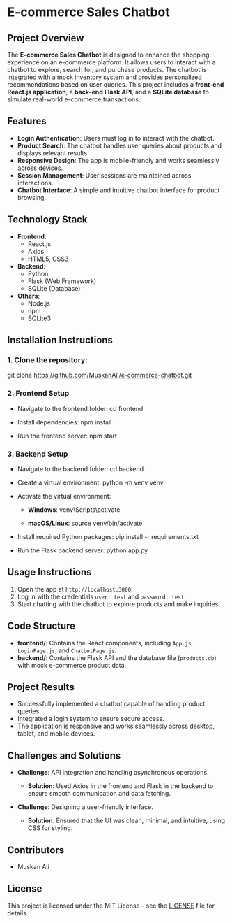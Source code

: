 # E-commerce Sales Chatbot

## Project Overview
The **E-commerce Sales Chatbot** is designed to enhance the shopping experience on an e-commerce platform. It allows users to interact with a chatbot to explore, search for, and purchase products. The chatbot is integrated with a mock inventory system and provides personalized recommendations based on user queries. This project includes a **front-end React.js application**, a **back-end Flask API**, and a **SQLite database** to simulate real-world e-commerce transactions.

## Features
- **Login Authentication**: Users must log in to interact with the chatbot.
- **Product Search**: The chatbot handles user queries about products and displays relevant results.
- **Responsive Design**: The app is mobile-friendly and works seamlessly across devices.
- **Session Management**: User sessions are maintained across interactions.
- **Chatbot Interface**: A simple and intuitive chatbot interface for product browsing.

## Technology Stack
- **Frontend**:
  - React.js
  - Axios
  - HTML5, CSS3
- **Backend**:
  - Python
  - Flask (Web Framework)
  - SQLite (Database)
- **Others**:
  - Node.js
  - npm
  - SQLite3

## Installation Instructions

### 1. Clone the repository:
git clone https://github.com/MuskanAli/e-commerce-chatbot.git

### 2. Frontend Setup
- Navigate to the frontend folder:
  cd frontend
  
- Install dependencies:
  npm install
  
- Run the frontend server:
  npm start

### 3. Backend Setup
- Navigate to the backend folder:
  cd backend
  
- Create a virtual environment:
  python -m venv venv

- Activate the virtual environment:
  - **Windows**:
    venv\Scripts\activate
    
  - **macOS/Linux**:
    source venv/bin/activate
  
- Install required Python packages:
  pip install -r requirements.txt
  
- Run the Flask backend server:
  python app.py

## Usage Instructions
1. Open the app at `http://localhost:3000`.
2. Log in with the credentials `user: test` and `password: test`.
3. Start chatting with the chatbot to explore products and make inquiries.

## Code Structure
- **frontend/**: Contains the React components, including `App.js`, `LoginPage.js`, and `ChatbotPage.js`.
- **backend/**: Contains the Flask API and the database file (`products.db`) with mock e-commerce product data.

## Project Results
- Successfully implemented a chatbot capable of handling product queries.
- Integrated a login system to ensure secure access.
- The application is responsive and works seamlessly across desktop, tablet, and mobile devices.

## Challenges and Solutions
- **Challenge**: API integration and handling asynchronous operations.
  - **Solution**: Used Axios in the frontend and Flask in the backend to ensure smooth communication and data fetching.
  
- **Challenge**: Designing a user-friendly interface.
  - **Solution**: Ensured that the UI was clean, minimal, and intuitive, using CSS for styling.

## Contributors
- Muskan Ali

## License
This project is licensed under the MIT License - see the [LICENSE](LICENSE) file for details.
